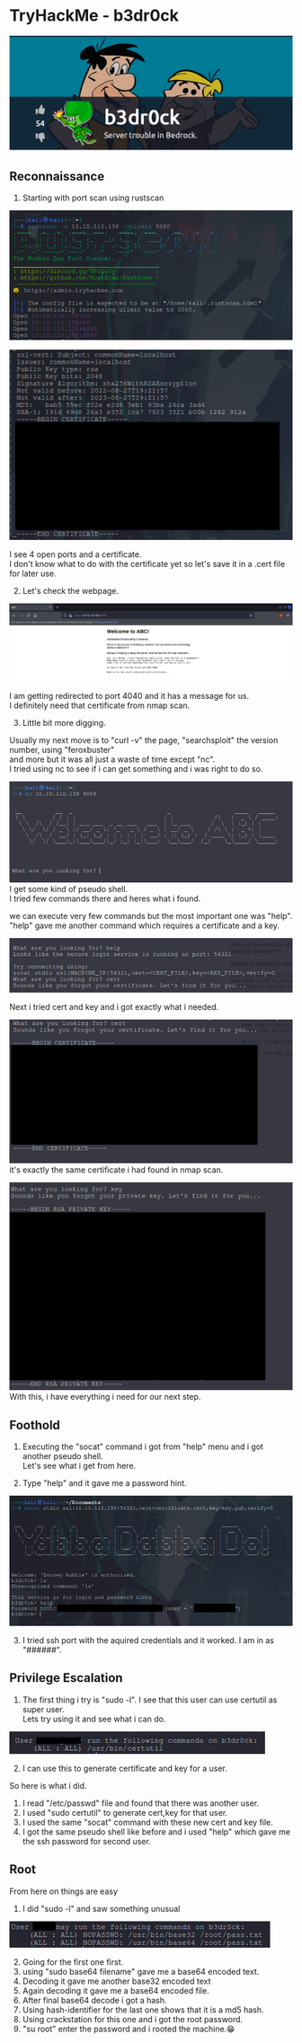 # TryHackMe - b3dr0ck

![room icon](./img/room-icon.png)

## Reconnaissance

1. Starting with port scan using rustscan

![nmap-scan-1](./img/nmap-scan-1.png)

![nmap-scan-2](./img/nmap-scan-2.png)

I see 4 open ports and a certificate.  
I don't know what to do with the certificate yet so let's save it in a .cert file for later use.  

2. Let's check the webpage.  

![webpage](./img/webpage.png)

I am getting redirected to port 4040 and it has a message for us.  
I definitely need that certificate from nmap scan.

3. Little bit more digging.  

Usually my next move is to "curl -v" the page, "searchsploit" the version number, using "feroxbuster"  
and more but it was all just a waste of time except "nc".  
I tried using nc to see if i can get something and i was right to do so.

![pseudo-shell](./img/pseudo-shell.png)  
I get some kind of pseudo shell.  
I tried few commands there and heres what i found.  

we can execute very few commands but the most important one was "help".  
"help" gave me another command which requires a certificate and a key.  

![help](./img/help.png)  

Next i tried cert and key and i got exactly what i needed.  

![cert](./img/cert.png)  
it's exactly the same certificate i had found in nmap scan.  

![key](./img/key.png)  
With this, i have everything i need for our next step.  


## Foothold

1. Executing the "socat" command i got from "help" menu and i got another pseudo shell.  
Let's see what i get from here.  

2. Type "help" and it gave me a password hint.  

![pseudo-2](./img/pseudoSh-2.png)  

3. I tried ssh port with the aquired credentials and it worked.
I am in as "######".


## Privilege Escalation

1. The first thing i try is "sudo -l". I see that this user can use certutil as super user.  
Lets try using it and see what i can do.

![sudo-l](./img/sudo-l.png)

2. I can use this to generate certificate and key for a user.  

So here is what i did.  
1. I read "/etc/passwd" file and found that there was another user.
2. I used "sudo certutil" to generate cert,key for that user.
3. I used the same "socat" command with these new cert and key file.
4. I got the same pseudo shell like before and i used "help" which gave me the ssh password for second user.


## Root

From here on things are easy  
1. I did "sudo -l" and saw something unusual

![sudo-l-2](./img/sudo-l-2.png)  

2. Going for the first one first.
3. using "sudo base64 filename" gave me a base64 encoded text.
4. Decoding it gave me another base32 encoded text
5. Again decoding it gave me a base64 encoded file.
6. After final base64 decode i got a hash.
7. Using hash-identifier for the last one shows that it is a md5 hash.
8. Using crackstation for this one and i got the root password.
9. "su root" enter the password and i rooted the machine.😁
